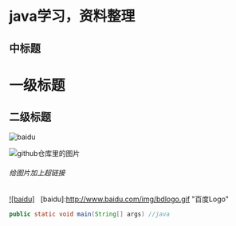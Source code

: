 java学习，资料整理
========
中标题
------

# 一级标题
## 二级标题


![baidu](http://www.baidu.com/img/bdlogo.gif)  

![github仓库里的图片](https://github.com/guodongxiaren/ImageCache/raw/master/Logo/foryou.gif)  

###### 给图片加上超链接
[![baidu]](http://baidu.com)  
[baidu]:http://www.baidu.com/img/bdlogo.gif "百度Logo" 

```Java
public static void main(String[] args) //java
